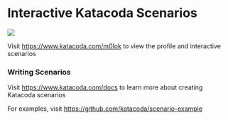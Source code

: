 # Interactive Katacoda Scenarios

[![](http://shields.katacoda.com/katacoda/m0lok/count.svg)](https://www.katacoda.com/m0lok "Get your profile on Katacoda.com")

Visit https://www.katacoda.com/m0lok to view the profile and interactive scenarios

### Writing Scenarios
Visit https://www.katacoda.com/docs to learn more about creating Katacoda scenarios

For examples, visit https://github.com/katacoda/scenario-example
